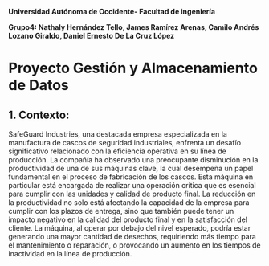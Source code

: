 **Universidad Autónoma de Occidente- 
						Facultad de ingeniería**


**Grupo4: Nathaly Hernández Tello, 
James Ramírez Arenas, 
Camilo Andrés Lozano Giraldo, 
Daniel Ernesto De La Cruz López**

# Proyecto Gestión y Almacenamiento de Datos


## 1. Contexto:

SafeGuard Industries, una destacada empresa especializada en la manufactura de cascos de seguridad industriales, enfrenta un desafío significativo relacionado con la eficiencia operativa en su línea de producción. La compañía ha observado una preocupante disminución en la productividad de una de sus máquinas clave, la cual desempeña un papel fundamental en el proceso de fabricación de los cascos. Esta máquina en particular está encargada de realizar una operación crítica que es esencial para cumplir con las unidades y calidad de producto final. La reducción en la productividad no solo está afectando la capacidad de la empresa para cumplir con los plazos de entrega, sino que también puede tener un impacto negativo en la calidad del producto final y en la satisfacción del cliente. La máquina, al operar por debajo del nivel esperado, podría estar generando una mayor cantidad de desechos, requiriendo más tiempo para el mantenimiento o reparación, o provocando un aumento en los tiempos de inactividad en la línea de producción.
